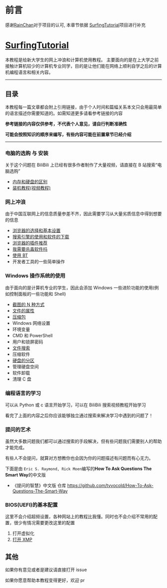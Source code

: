 # 前言

感谢[RainChan](https://github.com/mzdluo123)对于项目的认可,
本章节依据 [SurfingTutorial](https://github.com/mzdluo123/SurfingTutorial)项目进行补充

# [SurfingTutorial](https://github.com/mzdluo123/SurfingTutorial)

本教程是给新大学生的网上冲浪和计算机使用教程。
主要面向的是在上大学之前接触计算机较少的计算机专业同学，目的是让他们能在网络上顺利自学之后的计算机编程语言和相关内容。

---

## 目录

本教程每一篇文章都会附上引用链接，由于个人时间和篇幅关系本文只会用最简单的语言描述你需要知道的。如需知道更多请看参考链接的内容

**参考链接的内容仅供参考，不代表个人意见，请自行判断准确性**

**可能会按照知识的顺序来编写，有些内容可能在前置章节已经介绍**

---

### 电脑的选购 与 安装

关于这个问题在 BiliBili 上已经有很多作者制作了大量视频，请直接在 B 站搜索“电脑选购”

- [内存和硬盘的区别](./SurfingTutorial/chap1/ram_disk.md)
- [装机教程(视频教程)](https://www.bilibili.com/video/av818609247/)

### 网上冲浪

由于中国互联网上的信息质量参差不齐，因此需要学习从大量劣质信息中得到想要的信息

- [浏览器的选择和基本设置](./SurfingTutorial/chap2/browser_choose.md)
- [搜索引擎的使用和软件的下载](./SurfingTutorial/chap2/search_engine.md)
- [浏览器的插件推荐](./SurfingTutorial/chap2/browser_plugins_recommend.md)
- [我需要杀毒软件吗](./SurfingTutorial/chap2/antivirus.md)
- [使用 BT](./SurfingTutorial/chap2/To_be_BT_master.md)
- 开发者工具的一些简单操作

### Windows 操作系统的使用

由于面向的是计算机专业的学生，因此会添加 Windows 一些进阶功能的使用(例如控制面板的一些功能和 Shell)

- [截图的 N 种方式](./SurfingTutorial/chap3/screenshot_ways.md)
- [文件的属性](./SurfingTutorial/chap3/file_attributes.md)
- [压缩包](./SurfingTutorial/chap3/unzip.md)
- Windows 网络设置
- 环境变量
- CMD 和 PowerShell
- 用户和锁屏密码
- [文件搜索](./SurfingTutorial/chap3/file_search.md)
- 压缩软件
- [硬盘的分区](./SurfingTutorial/chap3/windows_disk.md)
- 管理硬盘空间
- 软件卸载
- 清理 C 盘

### 编程语言的学习

可以从 Python 或 c 语言开始学习，可以在 BiliBili 搜索视频教程开始学习

看完了上面的内容之后你应该能够独立通过搜索来解决学习中遇到的问题了！

### 提问的艺术

虽然大多数问题我们都可以通过搜索的手段解决，但有些问题我们需要别人的帮助才能完成。

有些人不会提问，就算对方想教你也会因为你的问题描述有问题而有心无力。

下面是由 `Eric S. Raymond, Rick Moen`编写的**How To Ask Questions The Smart Way**的中文版

- 《提问的智慧》中文版 仓库 <https://github.com/tvvocold/How-To-Ask-Questions-The-Smart-Way>

### BIOS(UEFI)的基本配置

这里不会介绍超频设置，各种网站上的教程比我懂。同时也不会介绍不常用的配置，很少有情况需要更改这里的配置

1. 打开虚拟化
1. [打开 XMP](./SurfingTutorial/chap4/XMP.md)

## 其他

如果你有意见或者是建议请直接打开 issue

如果你愿意帮助本教程变得更好，欢迎 pr
